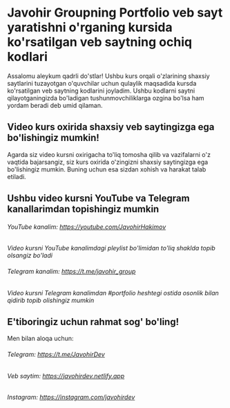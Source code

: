 # Javohir Groupning Portfolio veb sayt yaratishni o'rganing kursida ko'rsatilgan veb saytning ochiq kodlari

Assalomu aleykum qadrli do'stlar! Ushbu kurs orqali o'zlarining shaxsiy saytlarini tuzayotgan o'quvchilar uchun qulaylik maqsadida 
kursda ko'rsatilgan veb saytning kodlarini joyladim. Ushbu kodlarni saytni qilayotganingizda bo'ladigan tushunmovchiliklarga ozgina bo'lsa ham
yordam beradi deb umid qilaman.

## Video kurs oxirida shaxsiy veb saytingizga ega bo'lishingiz mumkin!

Agarda siz video kursni oxirigacha to'liq tomosha qilib va vazifalarni o'z vaqtida bajarsangiz,
siz kurs oxirida o'zingizni shaxsiy saytingizga ega bo'lishingiz mumkin. Buning uchun esa sizdan xohish va harakat talab etiladi.

## Ushbu video kursni YouTube va Telegram kanallarimdan topishingiz mumkin

###### YouTube kanalim:   https://youtube.com/JavohirHakimov

*Video kursni YouTube kanalimdagi pleylist bo'limidan to'liq shaklda topib olsangiz bo'ladi*

###### Telegram kanalim:  https://t.me/javohir_group

*Video kursni Telegram kanalimdan #portfolio heshtegi ostida osonlik bilan qidirib topib olishingiz mumkin*

## E'tiboringiz uchun rahmat sog' bo'ling!

Men bilan aloqa uchun:

###### Telegram:  https://t.me/JavohirDev

###### Veb saytim: https://javohirdev.netlify.app

###### Instagram: https://instagram.com/javohirdev
